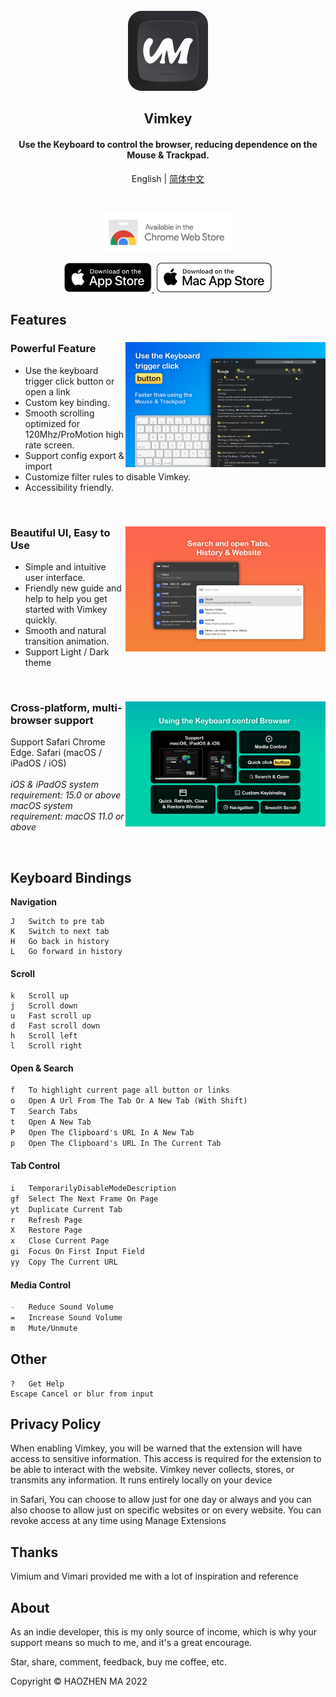 <br/>  
<div align="center">
   <img src="public/assets/logo-256.png" alt="" width="128">
</div>

<h2 align="center">
  <strong>Vimkey</strong>
</h2> 
<h4 align="center">
    Use the Keyboard to control the browser, reducing dependence on the Mouse & Trackpad.
</h3>

<p align="center">
  <span>English</span> | <a href="/README-zh.md">简体中文</a>
</p>

<br>

<p align="center">
    <a href="https://chrome.google.com/webstore/detail/vimkey/eeeandejdamjifbgmmmmonggidbccnnj">
        <img src="public/assets/chrome-webstore.svg" width="210">
    </a>
</p>

<p align="center">
    <a href="https://itunes.apple.com/app/id1585682577">
        <img src="public/assets/Download_on_the_App_Store_Badge_US-UK_RGB_blk_092917.svg" width="140">
    </a>
    <a href="https://itunes.apple.com/app/id1585682577">
        <img src="public/assets/Download_on_the_Mac_App_Store_Badge_US-UK_RGB_wht_092917.svg" width="184" style="margin-left: 4px;">
    </a>
</p>

<h2>Features</h2>

<div>
    <picture>
        <source media="(max-width: 640px)" srcset="public/assets/logo.png" width="1">
        <img align="right" src="public/assets/Vimkey-macOS-store-f.png" width="320">
    </picture>
    <h3>Powerful Feature</h3>
    <ul>
        <li>Use the keyboard trigger click button or open a link</li>
        <li>Custom key binding.</li>
        <li>Smooth scrolling optimized for 120Mhz/ProMotion high rate screen.</li>
        <li>Support config export & import</li>
        <li>Customize filter rules to disable Vimkey.</li>
        <li>Accessibility friendly.</li>
    </ul>
    <br clear="both"/>
</div>



<div>
    <picture>
        <source media="(max-width: 640px)" srcset="public/assets/logo.png" width="1">
        <img align="right" src="public/assets/Vimkey-macOS-store-search&open.png" width="320">
    </picture>
    <h3>Beautiful UI, Easy to Use</h3>
    <ul>
        <li>Simple and intuitive user interface.</li>
        <li>Friendly new guide and help to help you get started with Vimkey quickly.</li>
        <li>Smooth and natural transition animation.</li>
        <li>Support Light / Dark theme</li>
    </ul>
    <br clear="both"/>
</div>

<div>
    <picture>
        <source media="(max-width: 640px)" srcset="public/assets/logo.png" width="1">
        <img align="right" src="public/assets/Vimkey-macOS-store-grid.png" width="320">
    </picture>
    <h3>Cross-platform, multi-browser support</h3>
    <p align="left">
        <span>Support Safari Chrome Edge. Safari (macOS / iPadOS / iOS) </span>
        <br>
        <br>
        <i>iOS & iPadOS system requirement: 15.0 or above </i>
        <br>
        <i>macOS system requirement: macOS 11.0 or above </i>
    </p>
    <br clear="both"/>
</div>


## Keyboard Bindings

**Navigation**

```
J   Switch to pre tab      
K   Switch to next tab
H   Go back in history
L   Go forward in history 
```

#### Scroll

```
k   Scroll up                                   
j   Scroll down                                 
u   Fast scroll up                             
d   Fast scroll down                           
h   Scroll left                                 
l   Scroll right                                
```

#### Open & Search
```markdown
f   To highlight current page all button or links
o   Open A Url From The Tab Or A New Tab (With Shift)
T   Search Tabs
t   Open A New Tab
P   Open The Clipboard's URL In A New Tab
p   Open The Clipboard's URL In The Current Tab
```

#### Tab Control

```markdown
i   TemporarilyDisableModeDescription
gf  Select The Next Frame On Page
yt  Duplicate Current Tab
r   Refresh Page
X   Restore Page
x   Close Current Page
gi  Focus On First Input Field
yy  Copy The Current URL
```

#### Media Control

```markdown
-   Reduce Sound Volume
=   Increase Sound Volume
m   Mute/Unmute
```

## Other

```
?   Get Help
Escape Cancel or blur from input
```

<h2>Privacy Policy</h2>

When enabling Vimkey, you will be warned that the extension will have access to sensitive information. This access is required for the extension to be able to interact with the website. Vimkey never collects, stores, or transmits any information. It runs entirely locally on your device

in Safari, You can choose to allow just for one day or always and you can also choose to allow just on specific websites or on every website. You can revoke access at any time using Manage Extensions

<h2>Thanks</h2>

Vimium and Vimari provided me with a lot of inspiration and reference

<h2>About</h2>

As an indie developer, this is my only source of income, which is why your support means so much to me, and it's a great encourage.

Star, share, comment, feedback, buy me coffee, etc.

Copyright © HAOZHEN MA 2022